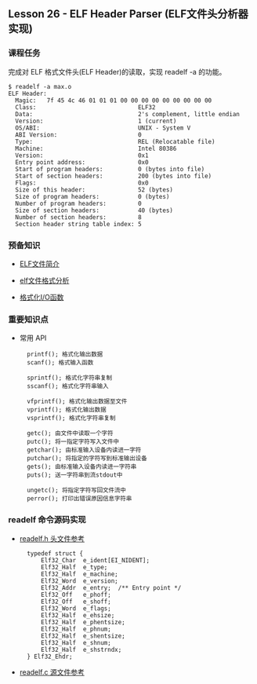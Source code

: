 
## Lesson 26 - ELF Header Parser (ELF文件头分析器实现)

### 课程任务
完成对 ELF 格式文件头(ELF Header)的读取，实现 readelf -a 的功能。

	$ readelf -a max.o 
	ELF Header:
	  Magic:   7f 45 4c 46 01 01 01 00 00 00 00 00 00 00 00 00 
	  Class:                             ELF32
	  Data:                              2's complement, little endian
	  Version:                           1 (current)
	  OS/ABI:                            UNIX - System V
	  ABI Version:                       0
	  Type:                              REL (Relocatable file)
	  Machine:                           Intel 80386
	  Version:                           0x1
	  Entry point address:               0x0
	  Start of program headers:          0 (bytes into file)
	  Start of section headers:          200 (bytes into file)
	  Flags:                             0x0
	  Size of this header:               52 (bytes)
	  Size of program headers:           0 (bytes)
	  Number of program headers:         0
	  Size of section headers:           40 (bytes)
	  Number of section headers:         8
	  Section header string table index: 5

### 预备知识

* [ELF文件简介](http://learn.akae.cn/media/ch18s05.html)

* [elf文件格式分析](http://blog.csdn.net/wu5795175/article/details/7657580)

* [格式化I/O函数](http://learn.akae.cn/media/ch25s02.html#id2832755)

### 重要知识点

* 常用 API

		printf(); 格式化输出数据
		scanf(); 格式输入函数

		sprintf(); 格式化字符串复制
		sscanf(); 格式化字符串输入

		vfprintf(); 格式化输出数据至文件
		vprintf(); 格式化输出数据
		vsprintf(); 格式化字符串复制

		getc(); 由文件中读取一个字符
		putc(); 将一指定字符写入文件中
		getchar(); 由标准输入设备内读进一字符
		putchar(); 将指定的字符写到标准输出设备
		gets(); 由标准输入设备内读进一字符串
		puts(); 送一字符串到流stdout中

		ungetc(); 将指定字符写回文件流中
		perror(); 打印出错误原因信息字符串

### readelf 命令源码实现

* [readelf.h 头文件参考](http://www.oschina.net/code/explore/freebsd/contrib/file/readelf.h)

		typedef struct {
		    Elf32_Char	e_ident[EI_NIDENT];
		    Elf32_Half	e_type;
		    Elf32_Half	e_machine;
		    Elf32_Word	e_version;
		    Elf32_Addr	e_entry;  /** Entry point */
		    Elf32_Off	e_phoff;
		    Elf32_Off	e_shoff;
		    Elf32_Word	e_flags;
		    Elf32_Half	e_ehsize;
		    Elf32_Half	e_phentsize;
		    Elf32_Half	e_phnum;
		    Elf32_Half	e_shentsize;
		    Elf32_Half	e_shnum;
		    Elf32_Half	e_shstrndx;
		} Elf32_Ehdr;

* [readelf.c 源文件参考](http://www.oschina.net/code/explore/freebsd/contrib/file/readelf.c)
